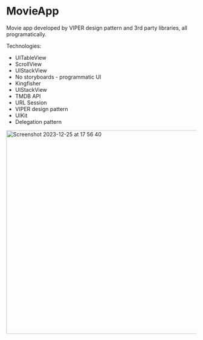 # MovieApp
Movie app developed by VIPER design pattern and 3rd party libraries, all programatically. 

Technologies:
- UITableView
- ScrollView
- UIStackView
- No storyboards - programmatic UI
- Kingfisher
- UIStackView
- TMDB API
- URL Session
- VIPER design pattern
- UIKit
- Delegation pattern

<img width="539" alt="Screenshot 2023-12-25 at 17 56 40" src="https://github.com/cerennnnn/MovieApp/assets/97634053/90cfb96e-af70-40ba-be8d-81afec81a522">
